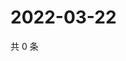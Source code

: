 # 2022-03-22

共 0 条

<!-- BEGIN WEIBO -->
<!-- 最后更新时间 Tue Mar 22 2022 12:15:45 GMT+0800 (China Standard Time) -->

<!-- END WEIBO -->
